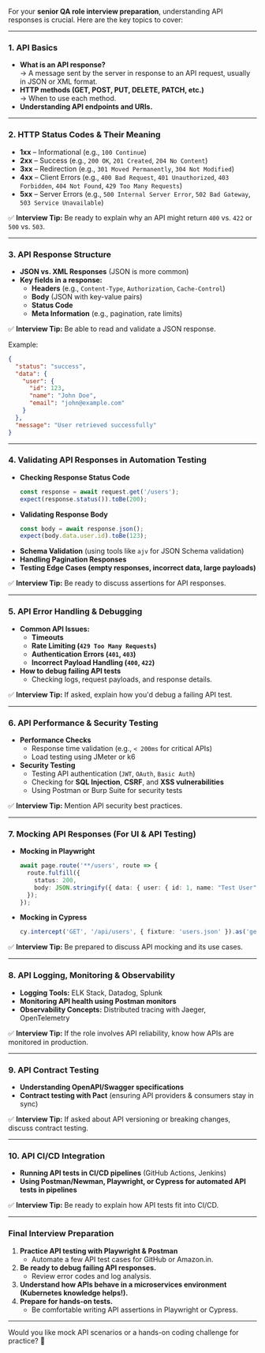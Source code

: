 For your **senior QA role interview preparation**, understanding API responses is crucial. Here are the key topics to cover:

---

### **1. API Basics**
- **What is an API response?**  
  → A message sent by the server in response to an API request, usually in JSON or XML format.
- **HTTP methods (GET, POST, PUT, DELETE, PATCH, etc.)**  
  → When to use each method.
- **Understanding API endpoints and URIs.**

---

### **2. HTTP Status Codes & Their Meaning**
- **1xx** – Informational (e.g., `100 Continue`)
- **2xx** – Success (e.g., `200 OK`, `201 Created`, `204 No Content`)
- **3xx** – Redirection (e.g., `301 Moved Permanently`, `304 Not Modified`)
- **4xx** – Client Errors (e.g., `400 Bad Request`, `401 Unauthorized`, `403 Forbidden`, `404 Not Found`, `429 Too Many Requests`)
- **5xx** – Server Errors (e.g., `500 Internal Server Error`, `502 Bad Gateway`, `503 Service Unavailable`)

✅ **Interview Tip:** Be ready to explain why an API might return `400` vs. `422` or `500` vs. `503`.

---

### **3. API Response Structure**
- **JSON vs. XML Responses** (JSON is more common)
- **Key fields in a response:**
  - **Headers** (e.g., `Content-Type`, `Authorization`, `Cache-Control`)
  - **Body** (JSON with key-value pairs)
  - **Status Code**
  - **Meta Information** (e.g., pagination, rate limits)

✅ **Interview Tip:** Be able to read and validate a JSON response.

Example:
```json
{
  "status": "success",
  "data": {
    "user": {
      "id": 123,
      "name": "John Doe",
      "email": "john@example.com"
    }
  },
  "message": "User retrieved successfully"
}
```

---

### **4. Validating API Responses in Automation Testing**
- **Checking Response Status Code**
  ```ts
  const response = await request.get('/users');
  expect(response.status()).toBe(200);
  ```
- **Validating Response Body**
  ```ts
  const body = await response.json();
  expect(body.data.user.id).toBe(123);
  ```
- **Schema Validation** (using tools like `ajv` for JSON Schema validation)
- **Handling Pagination Responses**
- **Testing Edge Cases (empty responses, incorrect data, large payloads)**

✅ **Interview Tip:** Be ready to discuss assertions for API responses.

---

### **5. API Error Handling & Debugging**
- **Common API Issues:**
  - **Timeouts**
  - **Rate Limiting (`429 Too Many Requests`)**
  - **Authentication Errors (`401`, `403`)**
  - **Incorrect Payload Handling (`400`, `422`)**
- **How to debug failing API tests**
  - Checking logs, request payloads, and response details.

✅ **Interview Tip:** If asked, explain how you'd debug a failing API test.

---

### **6. API Performance & Security Testing**
- **Performance Checks**
  - Response time validation (e.g., `< 200ms` for critical APIs)
  - Load testing using JMeter or k6
- **Security Testing**
  - Testing API authentication (`JWT`, `OAuth`, `Basic Auth`)
  - Checking for **SQL Injection**, **CSRF**, and **XSS vulnerabilities**
  - Using Postman or Burp Suite for security tests

✅ **Interview Tip:** Mention API security best practices.

---

### **7. Mocking API Responses (For UI & API Testing)**
- **Mocking in Playwright**
  ```ts
  await page.route('**/users', route => {
    route.fulfill({
      status: 200,
      body: JSON.stringify({ data: { user: { id: 1, name: "Test User" } } })
    });
  });
  ```
- **Mocking in Cypress**
  ```ts
  cy.intercept('GET', '/api/users', { fixture: 'users.json' }).as('getUsers');
  ```

✅ **Interview Tip:** Be prepared to discuss API mocking and its use cases.

---

### **8. API Logging, Monitoring & Observability**
- **Logging Tools:** ELK Stack, Datadog, Splunk
- **Monitoring API health using Postman monitors**
- **Observability Concepts:** Distributed tracing with Jaeger, OpenTelemetry

✅ **Interview Tip:** If the role involves API reliability, know how APIs are monitored in production.

---

### **9. API Contract Testing**
- **Understanding OpenAPI/Swagger specifications**
- **Contract testing with Pact** (ensuring API providers & consumers stay in sync)

✅ **Interview Tip:** If asked about API versioning or breaking changes, discuss contract testing.

---

### **10. API CI/CD Integration**
- **Running API tests in CI/CD pipelines** (GitHub Actions, Jenkins)
- **Using Postman/Newman, Playwright, or Cypress for automated API tests in pipelines**

✅ **Interview Tip:** Be ready to explain how API tests fit into CI/CD.

---

### **Final Interview Preparation**
1. **Practice API testing with Playwright & Postman**  
   - Automate a few API test cases for GitHub or Amazon.in.
2. **Be ready to debug failing API responses.**  
   - Review error codes and log analysis.
3. **Understand how APIs behave in a microservices environment (Kubernetes knowledge helps!).**
4. **Prepare for hands-on tests.**  
   - Be comfortable writing API assertions in Playwright or Cypress.

---

Would you like mock API scenarios or a hands-on coding challenge for practice? 🚀